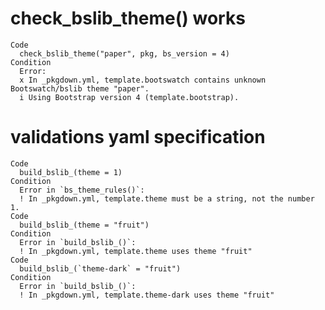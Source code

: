 # check_bslib_theme() works

    Code
      check_bslib_theme("paper", pkg, bs_version = 4)
    Condition
      Error:
      x In _pkgdown.yml, template.bootswatch contains unknown Bootswatch/bslib theme "paper".
      i Using Bootstrap version 4 (template.bootstrap).

# validations yaml specification

    Code
      build_bslib_(theme = 1)
    Condition
      Error in `bs_theme_rules()`:
      ! In _pkgdown.yml, template.theme must be a string, not the number 1.
    Code
      build_bslib_(theme = "fruit")
    Condition
      Error in `build_bslib_()`:
      ! In _pkgdown.yml, template.theme uses theme "fruit"
    Code
      build_bslib_(`theme-dark` = "fruit")
    Condition
      Error in `build_bslib_()`:
      ! In _pkgdown.yml, template.theme-dark uses theme "fruit"

